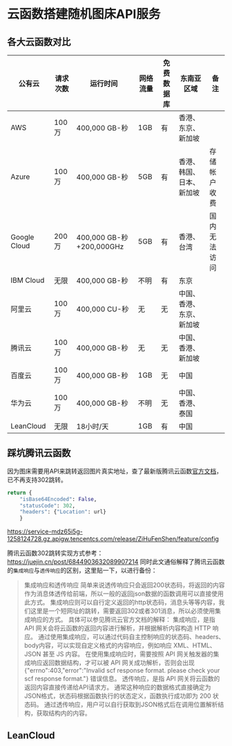 # 云函数搭建随机图床API服务

## 各大云函数对比


公有云          | 请求次数 | 运行时间                    | 网络流量 | 免费数据库 | 东南亚区域        | 备注    
------------ | ---- | ----------------------- | ---- | ----- | ------------ | ------
AWS          | 100万 | 400,000 GB-秒            | 1GB  | 有     | 香港、东京、新加坡    |       
Azure        | 100万 | 400,000 GB-秒            | 5GB  | 有     | 香港、韩国、日本、新加坡 | 存储帐户收费
Google Cloud | 200万 | 400,000 GB-秒+200,000GHz | 5GB  | 有     | 香港、台湾        | 国内无法访问
IBM Cloud    | 无限   | 400,000 GB-秒            | 不明   | 有     | 东京           |       
阿里云          | 100万 | 400,000 CU-秒            | 无    | 无     | 中国、香港、东京、新加坡 |       
腾讯云          | 100万 | 400,000 GB-秒            | 无    | 无     | 中国、香港、新加坡    |       
百度云          | 100万 | 400,000 GB-秒            | 1GB  | 无     | 中国           |       
华为云          | 100万 | 400,000 GB-秒            | 不明   | 无     | 中国、香港、泰国     |       
LeanCloud    | 无限   | 18小时/天                  | 1GB  | 有     | 中国          

## 踩坑腾讯云函数
因为图床需要用API来跳转返回图片真实地址，查了最新版腾讯云函数[官方文档](https://cloud.tencent.com/document/product/583/12513#apiStructure)，已不再支持302跳转。
```python
return {
    "isBase64Encoded": False,
    "statusCode": 302,
    "headers": {"Location": url}
    }
```
https://service-mdz65i5g-1258124728.gz.apigw.tencentcs.com/release/ZiHuFenShen/feature/config

腾讯云函数302跳转实现方式参考：https://juejin.cn/post/6844903632089907214
同时此文通俗解释了腾讯云函数的`集成响应`与`透传响应`的区别，这里贴一下，以进行备份：
> 集成响应和透传响应
> 简单来说透传响应只会返回200状态码，将返回的内容作为消息体透传给前端，所以一般的返回json数据的函数调用可以直接使用此方式。
> 集成响应则可以自行定义返回的http状态码，消息头等等内容，我们这里是一个短网址的跳转，需要返回302或者301消息，所以必须使用集成响应的方式。
> 具体可以参见腾讯云官方文档的解释：
> 集成响应，是指 API 网关会将云函数的返回内容进行解析，并根据解析内容构造 HTTP 响应。
> 通过使用集成响应，可以通过代码自主控制响应的状态码、headers、body内容，可以实现自定义格式的内容响应，例如响应 XML、HTML、JSON 甚至 JS 内容。
> 在使用集成响应时，需要按照 API 网关触发器的集成响应返回数据结构，才可以被 API 网关成功解析，否则会出现 {"errno":403,"error":"Invalid scf response format. please check your scf response format."} 错误信息。
> 透传响应，是指 API 网关将云函数的返回内容直接传递给API请求方。
> 通常这种响应的数据格式直接确定为JSON格式，状态码根据函数执行的状态定义，函数执行成功即为 200 状态码。
> 通过透传响应，用户可以自行获取到JSON格式后在调用位置解析结构，获取结构内的内容。

## LeanCloud

